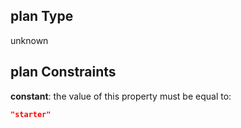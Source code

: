 ## plan Type

unknown

## plan Constraints

**constant**: the value of this property must be equal to:

```json
"starter"
```
